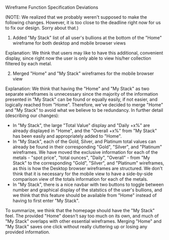 Wireframe Function Specification Deviations

(NOTE: We realized that we probably weren't supposed to make the following
changes. However, it is too close to the deadline right now for us to fix our 
design. Sorry about that.)

1. Added "My Stack" list of all user's bullions at the bottom of the "Home" 
wireframe for both desktop and mobile browser views

Explanation:
We think that users may like to have this additional, convenient display, since
right now the user is only able to view his/her collection filtered by each 
metal.


2. Merged "Home" and "My Stack" wireframes for the mobile browser view

Explanation:
We think that having the "Home" and "My Stack" as two separate wireframes is 
unnecessary since the majority of the information presented in "My Stack" can 
be found or equally easily, if not easier, and logically reached from "Home". 
Therefore, we've decided to merge "Home" and "My Stack" to avoid what we 
believe to be redundancy. In further detail (describing our changes):

- In "My Stack", the large "Total Value" display and "Daily +x%" are already 
displayed in "Home", and the "Overall +x%" from "My Stack" has been easily and 
appropriately added to "Home".
- In "My Stack", each of the Gold, Silver, and Platinum total values can 
already be found in their corresponding "Gold", "Silver", and "Platinum" 
wireframes. We have moved the exclusive information for each of the metals - 
"spot price", "total ounces", "Daily", "Overall" - from "My Stack" to the 
corresponding "Gold", "Silver", and "Platinum" wireframes, as this is how the 
Desktop browser wireframes are structured. We don't think that it is necessary 
for the mobile view to have a side-by-side comparison view of the totals 
information for each of the metals.
- In "My Stack", there is a nice navbar with two buttons to toggle between 
number and graphical display of the statstics of the user's bullions, and we 
think that this feature should be available from "Home" instead of having to 
first enter "My Stack".

To summarize, we think that the homepage should have the "My Stack" feel. The 
provided "Home" doesn't say too much on its own, and much of "My Stack" 
overlaps with other essential wireframes. Merging "Home" and "My Stack" saves 
one click without really cluttering up or losing any provided information.

